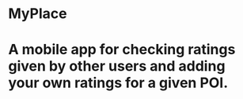 # MyPlace
# A mobile app for checking ratings given by other users and adding your own ratings for a given POI.

